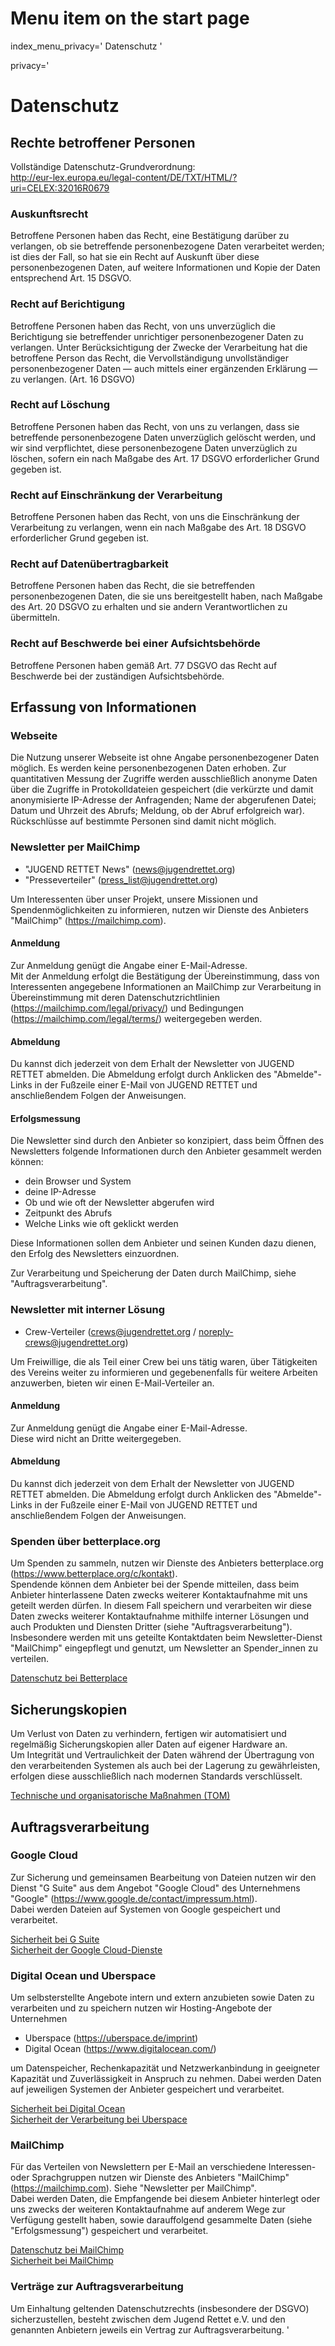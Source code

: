 # Menu item on the start page
index_menu_privacy='
Datenschutz
'

privacy='
# Datenschutz

## Rechte betroffener Personen

Vollständige Datenschutz-Grundverordnung:  
<http://eur-lex.europa.eu/legal-content/DE/TXT/HTML/?uri=CELEX:32016R0679>

### Auskunftsrecht

Betroffene Personen haben das Recht, eine Bestätigung darüber zu verlangen,
ob sie betreffende personenbezogene Daten verarbeitet werden; ist dies der
Fall, so hat sie ein Recht auf Auskunft über diese personenbezogenen Daten,
auf weitere Informationen und Kopie der Daten entsprechend Art. 15 DSGVO.

### Recht auf Berichtigung

Betroffene Personen haben das Recht, von uns unverzüglich die Berichtigung sie
betreffender unrichtiger personenbezogener Daten zu verlangen. Unter
Berücksichtigung der Zwecke der Verarbeitung hat die betroffene Person das
Recht, die Vervollständigung unvollständiger personenbezogener Daten — auch
mittels einer ergänzenden Erklärung — zu verlangen. (Art. 16 DSGVO)

### Recht auf Löschung

Betroffene Personen haben das Recht, von uns
zu verlangen, dass sie betreffende personenbezogene Daten unverzüglich
gelöscht werden, und wir sind verpflichtet, diese personenbezogene Daten
unverzüglich zu löschen, sofern ein nach Maßgabe des Art. 17 DSGVO
erforderlicher Grund gegeben ist.

### Recht auf Einschränkung der Verarbeitung

Betroffene Personen haben das Recht, von uns die Einschränkung der Verarbeitung
zu verlangen, wenn ein nach Maßgabe des Art. 18 DSGVO erforderlicher Grund
gegeben ist.

### Recht auf Datenübertragbarkeit

Betroffene Personen haben das Recht, die sie betreffenden personenbezogenen
Daten, die sie uns bereitgestellt haben, nach Maßgabe des Art. 20 DSGVO zu
erhalten und sie andern Verantwortlichen zu übermitteln.

### Recht auf Beschwerde bei einer Aufsichtsbehörde

Betroffene Personen haben gemäß Art. 77 DSGVO das Recht auf Beschwerde bei
der zuständigen Aufsichtsbehörde.


## Erfassung von Informationen

### Webseite

Die Nutzung unserer Webseite ist ohne Angabe personenbezogener Daten möglich.
Es werden keine personenbezogenen Daten erhoben. Zur quantitativen
Messung der Zugriffe werden ausschließlich anonyme Daten über die Zugriffe
in Protokolldateien gespeichert (die verkürzte und damit anonymisierte
IP-Adresse der Anfragenden; Name der abgerufenen Datei; Datum und Uhrzeit des
Abrufs; Meldung, ob der Abruf erfolgreich war). Rückschlüsse auf bestimmte
Personen sind damit nicht möglich.

### Newsletter per MailChimp

* "JUGEND RETTET News" (news@jugendrettet.org)
* "Presseverteiler" (press_list@jugendrettet.org)

Um Interessenten über unser Projekt, unsere Missionen und
Spendenmöglichkeiten zu informieren, nutzen wir Dienste des Anbieters
"MailChimp" (<https://mailchimp.com>).  

#### Anmeldung

Zur Anmeldung genügt die Angabe einer E-Mail-Adresse.  
Mit der Anmeldung erfolgt die Bestätigung der Übereinstimmung, dass von
Interessenten angegebene Informationen an MailChimp zur Verarbeitung in
Übereinstimmung mit deren Datenschutzrichtlinien
(<https://mailchimp.com/legal/privacy/>) und Bedingungen
(<https://mailchimp.com/legal/terms/>) weitergegeben werden.

#### Abmeldung

Du kannst dich jederzeit von dem Erhalt der Newsletter von JUGEND RETTET
abmelden. Die Abmeldung erfolgt durch Anklicken des "Abmelde"-Links in der
Fußzeile einer E-Mail von JUGEND RETTET und anschließendem Folgen der
Anweisungen.

#### Erfolgsmessung

Die Newsletter sind durch den Anbieter so konzipiert, dass beim Öffnen des
Newsletters folgende Informationen durch den Anbieter gesammelt werden können:

* dein Browser und System
* deine IP-Adresse
* Ob und wie oft der Newsletter abgerufen wird
* Zeitpunkt des Abrufs
* Welche Links wie oft geklickt werden

Diese Informationen sollen dem Anbieter und seinen Kunden dazu dienen, den
Erfolg des Newsletters einzuordnen.

Zur Verarbeitung und Speicherung der Daten durch MailChimp, siehe
"Auftragsverarbeitung".

### Newsletter mit interner Lösung

* Crew-Verteiler (crews@jugendrettet.org / noreply-crews@jugendrettet.org)

Um Freiwillige, die als Teil einer Crew bei uns tätig waren, über Tätigkeiten
des Vereins weiter zu informieren und gegebenenfalls für weitere Arbeiten
anzuwerben, bieten wir einen E-Mail-Verteiler an.

#### Anmeldung

Zur Anmeldung genügt die Angabe einer E-Mail-Adresse.  
Diese wird nicht an Dritte weitergegeben.

#### Abmeldung

Du kannst dich jederzeit von dem Erhalt der Newsletter von JUGEND RETTET
abmelden. Die Abmeldung erfolgt durch Anklicken des "Abmelde"-Links in der
Fußzeile einer E-Mail von JUGEND RETTET und anschließendem Folgen der
Anweisungen.


### Spenden über betterplace.org

Um Spenden zu sammeln, nutzen wir Dienste des Anbieters betterplace.org
(<https://www.betterplace.org/c/kontakt>).  
Spendende können dem Anbieter bei der Spende mitteilen, dass beim Anbieter
hinterlassene Daten zwecks weiterer Kontaktaufnahme mit uns geteilt werden
dürfen. In diesem Fall speichern und verarbeiten wir diese Daten zwecks
weiterer Kontaktaufnahme mithilfe interner Lösungen und auch Produkten und
Diensten Dritter (siehe "Auftragsverarbeitung").  
Insbesondere werden mit uns geteilte Kontaktdaten beim Newsletter-Dienst
"MailChimp" eingepflegt und genutzt, um Newsletter an Spender_innen zu
verteilen.

[Datenschutz bei Betterplace](https://www.betterplace.org/c/regeln/datenschutz)


## Sicherungskopien

Um Verlust von Daten zu verhindern, fertigen wir automatisiert und regelmäßig
Sicherungskopien aller Daten auf eigener Hardware an.  
Um Integrität und Vertraulichkeit der Daten während der Übertragung von den
verarbeitenden Systemen als auch bei der Lagerung zu gewährleisten, erfolgen
diese ausschließlich nach modernen Standards verschlüsselt.

[Technische und organisatorische Maßnahmen (TOM)](/de/tom)


## Auftragsverarbeitung

### Google Cloud

Zur Sicherung und gemeinsamen Bearbeitung von Dateien nutzen wir den Dienst
"G Suite" aus dem Angebot "Google Cloud" des Unternehmens "Google"
(<https://www.google.de/contact/impressum.html>).  
Dabei werden Dateien auf Systemen von Google gespeichert und verarbeitet.

[Sicherheit bei G Suite](https://gsuite.google.com/intl/de/faq/security/)  
[Sicherheit der Google Cloud-Dienste](https://www.google.com/intl/de/cloud/security/gdpr/#security-of-service)

### Digital Ocean und Uberspace

Um selbsterstellte Angebote intern und extern anzubieten sowie Daten zu
verarbeiten und zu speichern nutzen wir Hosting-Angebote der Unternehmen

* Uberspace (<https://uberspace.de/imprint>)
* Digital Ocean (<https://www.digitalocean.com/>)

um Datenspeicher, Rechenkapazität und Netzwerkanbindung in geeigneter Kapazität
und Zuverlässigkeit in Anspruch zu nehmen. Dabei werden Daten auf jeweiligen
Systemen der Anbieter gespeichert und verarbeitet.

[Sicherheit bei Digital Ocean](https://www.digitalocean.com/security/)  
[Sicherheit der Verarbeitung bei Uberspace](https://uberspace.de/static/tom.pdf)

### MailChimp

Für das Verteilen von Newslettern per E-Mail an verschiedene Interessen- oder
Sprachgruppen nutzen wir Dienste des Anbieters "MailChimp"
(<https://mailchimp.com>). Siehe "Newsletter per MailChimp".  
Dabei werden Daten, die Empfangende bei diesem Anbieter hinterlegt oder uns
zwecks der weiteren Kontaktaufnahme auf anderem Wege zur Verfügung gestellt
haben, sowie darauffolgend gesammelte Daten (siehe "Erfolgsmessung")
gespeichert und verarbeitet.

[Datenschutz bei MailChimp](https://kb.mailchimp.com/accounts/management/about-mailchimp-the-eu-swiss-privacy-shield-and-the-gdpr)  
[Sicherheit bei MailChimp](https://mailchimp.com/about/security/)  

### Verträge zur Auftragsverarbeitung

Um Einhaltung geltenden Datenschutzrechts (insbesondere der DSGVO)
sicherzustellen, besteht zwischen dem Jugend Rettet e.V. und den genannten
Anbietern jeweils ein Vertrag zur Auftragsverarbeitung.
'
